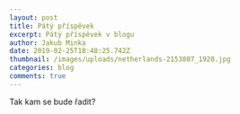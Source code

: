 ```yaml
---
layout: post
title: Pátý příspěvek
excerpt: Pátý příspěvek v blogu
author: Jakub Minka
date: 2019-02-25T18:48:25.742Z
thumbnail: /images/uploads/netherlands-2153807_1920.jpg
categories: blog
comments: true
---
```


Tak kam se bude řadit?
